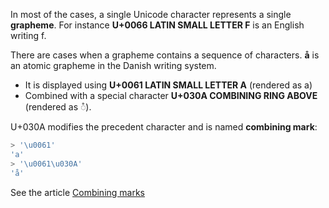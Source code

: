 In most of the cases, a single Unicode character represents a single **grapheme**. For instance **U+0066 LATIN SMALL LETTER F** is an English writing f.

There are cases when a grapheme contains a sequence of characters.
**å** is an atomic grapheme in the Danish writing system. 

* It is displayed using **U+0061 LATIN SMALL LETTER A** (rendered as a) 
* Combined with a special character **U+030A COMBINING RING ABOVE** (rendered as ◌̊).

U+030A modifies the precedent character and is named **combining mark**:


```js
> '\u0061'
'a'
> '\u0061\u030A'
'å'
```

See the article [Combining marks](https://dmitripavlutin.com/what-every-javascript-developer-should-know-about-unicode/#25-combining-marks)